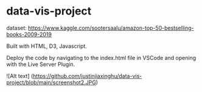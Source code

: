 # data-vis-project

dataset: https://www.kaggle.com/sootersaalu/amazon-top-50-bestselling-books-2009-2019

Built with HTML, D3, Javascript.

Deploy the code by navigating to the index.html file in VSCode and opening with the Live Server Plugin. 

![Alt text] (https://github.com/justinjiaxinghu/data-vis-project/blob/main/screenshot2.JPG)
